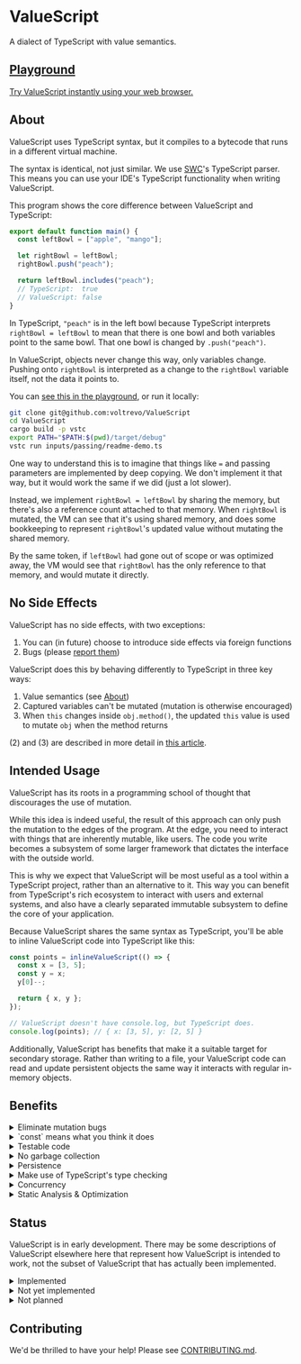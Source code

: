 # ValueScript

A dialect of TypeScript with value semantics.

## [Playground](https://valuescript.org/playground)

[Try ValueScript instantly using your web browser.](https://valuescript.org/playground)

## About

ValueScript uses TypeScript syntax, but it compiles to a bytecode that runs in a
different virtual machine.

The syntax is identical, not just similar. We use [SWC](https://swc.rs/)'s
TypeScript parser. This means you can use your IDE's TypeScript functionality
when writing ValueScript.

This program shows the core difference between ValueScript and TypeScript:

```ts
export default function main() {
  const leftBowl = ["apple", "mango"];

  let rightBowl = leftBowl;
  rightBowl.push("peach");

  return leftBowl.includes("peach");
  // TypeScript:  true
  // ValueScript: false
}
```

In TypeScript, `"peach"` is in the left bowl because TypeScript interprets
`rightBowl = leftBowl` to mean that there is one bowl and both variables point
to the same bowl. That one bowl is changed by `.push("peach")`.

In ValueScript, objects never change this way, only variables change. Pushing
onto `rightBowl` is interpreted as a change to the `rightBowl` variable itself,
not the data it points to.

You can
[see this in the playground](https://valuescript.org/playground/#/tutorial/valueSemantics.ts),
or run it locally:

```sh
git clone git@github.com:voltrevo/ValueScript
cd ValueScript
cargo build -p vstc
export PATH="$PATH:$(pwd)/target/debug"
vstc run inputs/passing/readme-demo.ts
```

One way to understand this is to imagine that things like `=` and passing
parameters are implemented by deep copying. We don't implement it that way, but
it would work the same if we did (just a lot slower).

Instead, we implement `rightBowl = leftBowl` by sharing the memory, but there's
also a reference count attached to that memory. When `rightBowl` is mutated, the
VM can see that it's using shared memory, and does some bookkeeping to represent
`rightBowl`'s updated value without mutating the shared memory.

By the same token, if `leftBowl` had gone out of scope or was optimized away,
the VM would see that `rightBowl` has the only reference to that memory, and
would mutate it directly.

## No Side Effects

ValueScript has no side effects, with two exceptions:

1. You can (in future) choose to introduce side effects via foreign functions
2. Bugs (please
   [report them](https://github.com/voltrevo/ValueScript/issues/new))

ValueScript does this by behaving differently to TypeScript in three key ways:

1. Value semantics (see [About](#about))
2. Captured variables can't be mutated (mutation is otherwise encouraged)
3. When `this` changes inside `obj.method()`, the updated `this` value is used
   to mutate `obj` when the method returns

(2) and (3) are described in more detail in
[this article](https://voltrevo.medium.com/valuescripts-unique-strategy-for-preventing-side-effects-ac8133735a11).

## Intended Usage

ValueScript has its roots in a programming school of thought that discourages
the use of mutation.

While this idea is indeed useful, the result of this approach can only push the
mutation to the edges of the program. At the edge, you need to interact with
things that are inherently mutable, like users. The code you write becomes a
subsystem of some larger framework that dictates the interface with the outside
world.

This is why we expect that ValueScript will be most useful as a tool within a
TypeScript project, rather than an alternative to it. This way you can benefit
from TypeScript's rich ecosystem to interact with users and external systems,
and also have a clearly separated immutable subsystem to define the core of your
application.

Because ValueScript shares the same syntax as TypeScript, you'll be able to
inline ValueScript code into TypeScript like this:

```ts
const points = inlineValueScript(() => {
  const x = [3, 5];
  const y = x;
  y[0]--;

  return { x, y };
});

// ValueScript doesn't have console.log, but TypeScript does.
console.log(points); // { x: [3, 5], y: [2, 5] }
```

Additionally, ValueScript has benefits that make it a suitable target for
secondary storage. Rather than writing to a file, your ValueScript code can read
and update persistent objects the same way it interacts with regular in-memory
objects.

## Benefits

<details>
<summary>Eliminate mutation bugs</summary>

Mutating things across your program is frequently intended, but it's also
frequently unintended, causing bugs.

This is why you are usually encouraged not to mutate function arguments, among
other things. Sometimes you'll see workaround like `const a = [...b];`. In
ValueScript, just write it the natural way.

</details>

<details>
<summary>`const` means what you think it does</summary>

Ever felt weird about using `const` in situations like this?

```ts
const values = [];

values.push(123);

return items;
```

Us too. The reason is that, in a mutable world, it's the array that `values`
points to that is mutating. Pushing to that array doesn't change `values` - it
still points to the same array, right?

In ValueScript, it's not the same array, because arrays don't change. Instead,
it is indeed the variable that changes, and therefore, if you mark it as
`const`, attempting to do so is a compile-time error.

</details>

<details>
<summary>Testable code</summary>

Testing code is all about being able to draw a boundary around something that
can be given inputs so that you can check its outputs against your expectations.

Being able to draw these boundaries is usually challenging in real-world
systems, because by default everything wants to connect to something tangible to
serve its purpose as directly as possible. Most things that matter to you become
untested because of their coupling to externalities that are too difficult to
meaningfully replicate in a test case. Testing degrades into an inauthentic
add-on that focuses on trivialities.

By using ValueScript, you can maintain a clear separation between a domain that
should be easy to test - the core of what your application does, and a domain
that is difficult to test - how your application talks to the world.

A ValueScript program is always a function that, when called with the same
inputs, produces the same outputs.

</details>

<details>
<summary>No garbage collection</summary>

In ValueScript, it's impossible to create data that circularly references
itself. This isn't because something is keeping watch and producing an error if
you do it accidentally. Rather, it's just an inherent consequence of how
ValueScript works:

```ts
let x = {};
x.x = x; // { x: {} }

// (In TypeScript: { x: { x: { x: { x: { ... } } }} })
```

Circular references are the whole reason why garbage collectors are needed
(assuming you want to reuse memory and don't want to figure out when it's safe
to do so). Without them, ValueScript is able to simply keep a count of how many
references each object has, and when that count drops to zero, it cleans up the
memory immediately.

</details>

<details>
<summary>Persistence</summary>

In a traditional mutable program, the important entities in that program often
can't be stored authentically without also capturing the state of the entire
program that contains them. Even when that isn't true, the entity needs to be
translated into a form that can be stored in a process we know and love called
_serialization_.

ValueScript is different. Everything can be persisted as its direct contents and
a recursive inclusion of its dependencies. This includes functions and class
instances (and the methods on those class instances). In ValueScript, everything
is plain data.

In fact, because ValueScript doesn't require garbage collection, it's also
possible to build up large structures that wouldn't fit into memory. In garbage
collected languages, the garbage collector needs to be able to fully traverse
all the data (as a last resort) to find cycles to clean up, so growing beyond
memory limits isn't very practical. ValueScript doesn't have this limitation.

</details>

<details>
<summary>Make use of TypeScript's type checking</summary>

ValueScript is similar enough to TypeScript that the type checker correctly
identifies type errors in ValueScript.

In fact, when the differences matter, the type checker often actually favors
ValueScript, not TypeScript.

E.g.

```ts
let a: { value?: string | number } = {};
a.value = "str";

let b = a;
b.value = 37;

type T = typeof a.value;
//              ~~~~~~~ TypeScript: 37
//              ~~~~~~~ ValueScript: "str"

// The type checker assigns `string` to `T`.
```

</details>

<details>
<summary>Concurrency</summary>

tl;dr:

- (This is not implemented yet)
- ValueScript is multi-threaded
- Calling an `async` function creates a new thread
- Because ValueScript functions are pure (async or not), the concurrent
  evaluation is guaranteed to be the same as sequential evaluation (ie no race
  conditions)
- You can write `value = promise.wait()` in a sync function, because this
  doesn't block other threads from running

By using value semantics, ValueScript ensures that a function, called with the
same arguments, always returns the same value (except for any side effects you
choose to introduce with foreign functions). This includes instance methods by
considering the instance data to be one of the arguments.

This means that once a function has its arguments, its result is fully
determined. It would be safe to evaluate the function concurrently because its
output cannot be affected by other code:

```ts
const f = (z: number): number => {
  const x = widget.calculate(37);
  const y = expensiveCalculation(z, z);

  return x + y;
};
```

Above, `widget` is captured by `f`. ValueScript requires that captured variables
are `const`, which means that `widget` cannot change, and therefore
`widget.calculate(37)` cannot change. This means that the value of `f(z)` is
independent of any other work that happens in our program.

Therefore, we could safely evaluate `f(z)` concurrently. In future, some
calculations might automatically be upgraded to concurrent execution, but
knowing when it is worthwhile to create a separate thread is a complex and
inexact science.

Instead, in the foreseeable future, ValueScript will allow concurrent evaluation
of `async` functions. Even if `f` isn't already `async`, you could evaluate it
concurrently like this:

```ts
const fPromise = (async () => f(z))();
```

Alternatively, something like `vs.thread` could make this more clear:

```ts
const fPromise = vs.thread(() => f(z));
```

Of course, functions like `f` could be made `async` to begin with, to signal the
intent that they are expensive calculations that justify a thread:

```ts
const f = async (z: number): Promise<number> => {
  const x = widget.calculate(37);
  const y = expensiveCalculation(z, z);

  return x + y;
});
```

Now `f` just returns a promise:

```ts
const fPromise = f(z);
```

Later, when you need the value inside `fPromise`, you can use `await` as normal:

```ts
const fValue = await fPromise;
```

However, this requires you to be inside an `async` function.

In JavaScript, it would be a big no-no to allow a method that synchronously
extracts the value of a promise by blocking evaluation until it became
available. This is because JavaScript is single-threaded, and there's usually
other work the runtime could be doing.

In ValueScript, the other work happens in other threads, so there's no reason to
prohibit it. ValueScript allows this via `promise.wait()`:

```ts
const fValue = f(z).wait();
```

Suppose instead that `f`, `widget.calculate`, and `expensiveCalculation` are all
sync functions. Suppose that `f` is part of an important API - it has users and
you can't require them to make changes. Allowing `.wait` means those users can
still benefit from this multi-threaded version of `f`:

```ts
const f = (z: number): number => {
  const [x, y] = Promise.all([
    vs.thread(() => widget.calculate(37)),
    vs.thread(() => expensiveCalculation(z, z)),
  ]).wait();

  return x + y;
};
```

You could also simplify code like `f` with a utility like `parallel`:

```ts
// Simple version that unnecessarily widens T when the jobs return different
// types
function parallel<T>(...jobs: (() => T)[]): T[] {
  return Promise.all(jobs.map(vs.thread)).wait();
}

const f = (z: number): number => {
  const [x, y] = parallel(
    () => widget.calculate(37),
    () => expensiveCalculation(z, z),
  );

  return x + y;
};
```

</details>

<details>
<summary>Static Analysis & Optimization</summary>

ValueScript dramatically expands the cases where program behavior can be
determined statically. In traditional languages, inferences about data in
variables are quickly lost because it is impossible to know whether some other
code might modify that data.

A relatively simple application of this is tree-shaking. ValueScript analyzers
will be able to determine much more accurately what code is actually used, and
only include that code for distribution. During development you can also get a
lot more feedback like 'this statement has no effect'.

Another important use-case here is testing. In the future, ValueScript will
include `vs.staticTest(name, fn)` which accepts a function taking no arguments,
which can therefore be computed statically. The compiler will emit an error if
the test fails.

</details>

## Status

ValueScript is in early development. There may be some descriptions of
ValueScript elsewhere here that represent how ValueScript is intended to work,
not the subset of ValueScript that has actually been implemented.

<details>
<summary>Implemented</summary>

- Classes
- Closures
- Loops
- Recursion
- Destructuring
- Exceptions
  - Variables changed during try block are reverted on catch
- Enforcing `const`
- Temporal dead zones
- Local imports
- Tree shaking
- Copy-on-write optimizations
- utf8 strings (_not_ JS's utf16 strings)
  - `"🫣".length -> 4`
  - (JS: `-> 2`)
  - `[0, 1, 2, 3, 4].map(i => "🫣"[i]) -> ["🫣", "", "", "", undefined]`
  - (JS: `-> ["\ud83e", "\udee3", undefined, undefined, undefined]`)
- `Math`
- Array standard methods (`.sort`, `.map`, `.filter`, etc.)
- Most string standard methods (`.includes`, `.slice`, `.split`, etc.)
- BigInt
- Many unusual JS things:
  - `[] + [] -> ""`
  - `[10, 1, 3].sort() -> [1, 10, 3]`
  - `"b" + "a" + +"a" + "a" -> "baNaNa"`
  - (With few exceptions like utf8, the goal is to just do things the JS way, to
    maximize familiarity for people coming from JS. We're open to revising this
    strategy, subject to
    [community feedback](https://github.com/voltrevo/ValueScript/issues/new).)

</details>

<details>
<summary>Not yet implemented</summary>

- Foreign functions
- Standardized foreign function packages for web/node/deno-like APIs
  - Sadly, there's currently _zero_ access to the host environment
  - We consider this extremely important, but want the language itself to be
    more robust before embarking on this enormous category of work
  - (Some small & strategic host access will probably be implemented earlier)
- Tools for embedding ValueScript in other languages
  - (The playground kinda does this, but the solution is purpose-built for the
    playground, and not intended to be used in other projects (you're welcome to
    try it of course, but better solutions are planned))
  - Webpack integration
    - `import immutableStuff from "ValueScript:./path/to/immutableStuff";`
  - Building JavaScript bundles containing ValueScript via embedded WebAssembly
    (or importing the required WebAssembly)
  - Transpiling ValueScript into JavaScript
    - E.g. `a.b.c++` -> `a = { ...a, b: { ...a.b, c: a.b.c + 1 } }`
  - `inlineValueScript(() => { /* ValueScript */ })`
    - Uses `.toString()` to get the source code and compiles and runs it in
      WebAssembly
  - C libraries, and bindings for python etc
- Structural comparison
  - `{} === {} -> true`
  - JS: `-> false`
  - This is a value semantics thing - objects don't have identity
- Iterators
- Rest and spread
- Generators
- Async functions
- TypeScript enums
- TypeScript namespaces
- Capturing `this` in arrow functions
- `export * from`
  - (`export { name } from` _does_ work)
- `import.meta`
- Dynamic imports
- Unusual JS things like passing unintended types to standard functions
- A workaround for JavaScript's utf16 strings
  - `jsˋ🫣ˋ.length -> 2`
  - `[0, 1, 2].map(i => jsˋ🫣ˋ[i]) -> [jsˋ\ud83eˋ, jsˋ\udee3ˋ, undefined]`
  - (To be fair to js, note that iteration uses code points:
    `[...jsˋ🫣🚀ˋ] -> [jsˋ🫣ˋ, jsˋ🚀ˋ]`)
- Importing modules from npm
  - (Even when this is implemented, many modules won't work due to their
    intention to run in a JS environment though. At least at first.)

</details>

<details>
<summary>Not planned</summary>

- Prototype pollution
- Mutating imported variables
- Reference semantics
- Mutating captured variables
- The `with` keyword
- utf16-based operations on native strings
  - (But see `jsˋˋ` workaround in not-yet section)
- `Math.random` (except as an opt-in foreign function)
- `Date.now` (except as an opt-in foreign function)

</details>

## Contributing

We'd be thrilled to have your help! Please see
[CONTRIBUTING.md](CONTRIBUTING.md).

